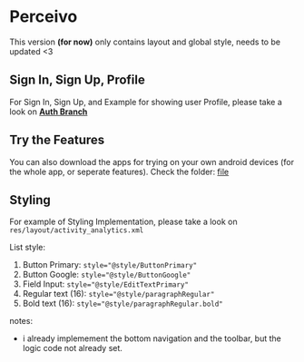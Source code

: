 # Perceivo
This version **(for now)** only contains layout and global style, needs to be updated <3

## Sign In, Sign Up, Profile
For Sign In, Sign Up, and Example for showing user Profile, please take a look on **[Auth Branch](https://github.com/C242-PS228/md_app/tree/auth)**

## Try the Features
You can also download the apps for trying on your own android devices (for the whole app, or seperate features).
Check the folder: [file](https://github.com/C242-PS228/md_app/tree/main/file)

## Styling
For example of Styling Implementation, please take a look on `res/layout/activity_analytics.xml`

List style:
1. Button Primary: `style="@style/ButtonPrimary"`
2. Button Google: `style="@style/ButtonGoogle"`
3. Field Input: `style="@style/EditTextPrimary"`
4. Regular text (16): `style="@style/paragraphRegular"`
5. Bold text (16): `style="@style/paragraphRegular.bold"`

notes:
- i already implemement the bottom navigation and the toolbar, but the logic code not already set.